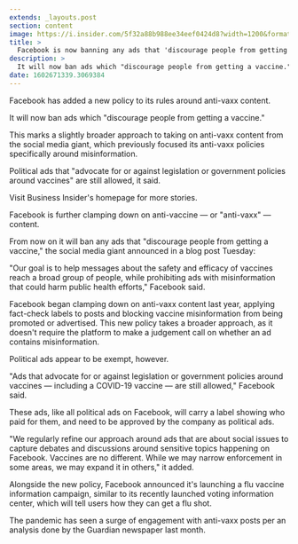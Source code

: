 ```yaml
--- 
extends: _layouts.post 
section: content 
image: https://i.insider.com/5f32a88b988ee34eef0424d8?width=1200&format=jpeg 
title: > 
  Facebook is now banning any ads that 'discourage people from getting a vaccine' 
description: > 
  It will now ban ads which "discourage people from getting a vaccine.""Ads that advocate for or against legislation or government policies around vaccines — including a COVID-19 vaccine — are still allowed," Facebook said.These ads, like all political ads on Facebook, will carry a label showing who paid for them, and need to be approved by the company as political ads.Alongside the new policy, Facebook announced it's launching a flu vaccine information campaign, similar to its recently launched voting information center, which will tell users how they can get a flu shot.The pandemic has seen a surge of engagement with anti-vaxx posts per an analysis done by the Guardian newspaper last month. 
date: 1602671339.3069384 
--- 
```

Facebook has added a new policy to its rules around anti-vaxx content.

It will now ban ads which "discourage people from getting a vaccine."

This marks a slightly broader approach to taking on anti-vaxx content from the social media giant, which previously focused its anti-vaxx policies specifically around misinformation.

Political ads that "advocate for or against legislation or government policies around vaccines" are still allowed, it said.

Visit Business Insider's homepage for more stories.

Facebook is further clamping down on anti-vaccine — or "anti-vaxx" — content.

From now on it will ban any ads that "discourage people from getting a vaccine," the social media giant announced in a blog post Tuesday:

"Our goal is to help messages about the safety and efficacy of vaccines reach a broad group of people, while prohibiting ads with misinformation that could harm public health efforts," Facebook said.

Facebook began clamping down on anti-vaxx content last year, applying fact-check labels to posts and blocking vaccine misinformation from being promoted or advertised. This new policy takes a broader approach, as it doesn't require the platform to make a judgement call on whether an ad contains misinformation.

Political ads appear to be exempt, however.

"Ads that advocate for or against legislation or government policies around vaccines — including a COVID-19 vaccine — are still allowed," Facebook said.

These ads, like all political ads on Facebook, will carry a label showing who paid for them, and need to be approved by the company as political ads.

"We regularly refine our approach around ads that are about social issues to capture debates and discussions around sensitive topics happening on Facebook. Vaccines are no different. While we may narrow enforcement in some areas, we may expand it in others," it added.

Alongside the new policy, Facebook announced it's launching a flu vaccine information campaign, similar to its recently launched voting information center, which will tell users how they can get a flu shot.

The pandemic has seen a surge of engagement with anti-vaxx posts per an analysis done by the Guardian newspaper last month.